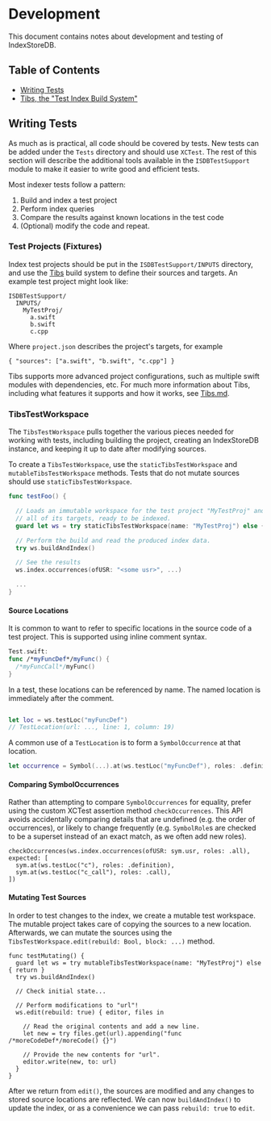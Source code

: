 # Development

This document contains notes about development and testing of IndexStoreDB.

## Table of Contents

* [Writing Tests](#writing-tests)
* [Tibs, the "Test Index Build System"](Tibs.md)

## Writing Tests

As much as is practical, all code should be covered by tests. New tests can be added under the `Tests` directory and should use `XCTest`. The rest of this section will describe the additional tools available in the `ISDBTestSupport` module to make it easier to write good and efficient tests.

Most indexer tests follow a pattern:

1. Build and index a test project
2. Perform index queries
3. Compare the results against known locations in the test code
4. (Optional) modify the code and repeat.

### Test Projects (Fixtures)

Index test projects should be put in the `ISDBTestSupport/INPUTS` directory, and use the [Tibs](Tibs.md) build system to define their sources and targets. An example test project might look like:

```
ISDBTestSupport/
  INPUTS/
    MyTestProj/
      a.swift
      b.swift
      c.cpp
```

Where `project.json` describes the project's targets, for example

```
{ "sources": ["a.swift", "b.swift", "c.cpp"] }
```

Tibs supports more advanced project configurations, such as multiple swift modules with dependencies, etc. For much more information about Tibs, including what features it supports and how it works, see [Tibs.md](Tibs.md).

### TibsTestWorkspace

The `TibsTestWorkspace` pulls together the various pieces needed for working with tests, including building the project, creating an IndexStoreDB instance, and keeping it up to date after modifying sources.

To create a `TibsTestWorkspace`, use the `staticTibsTestWorkspace` and `mutableTibsTestWorkspace` methods. Tests that do not mutate sources should use `staticTibsTestWorkspace`.

```swift
func testFoo() {

  // Loads an immutable workspace for the test project "MyTestProj" and resolves
  // all of its targets, ready to be indexed.
  guard let ws = try staticTibsTestWorkspace(name: "MyTestProj") else { return }

  // Perform the build and read the produced index data.
  try ws.buildAndIndex()

  // See the results
  ws.index.occurrences(ofUSR: "<some usr>", ...)

  ...
}
```

#### Source Locations

It is common to want to refer to specific locations in the source code of a test project. This is supported using inline comment syntax.

```swift
Test.swift:
func /*myFuncDef*/myFunc() {
  /*myFuncCall*/myFunc()
}
```

In a test, these locations can be referenced by name. The named location is immediately after the comment.

```swift

let loc = ws.testLoc("myFuncDef")
// TestLocation(url: ..., line: 1, column: 19)
```

A common use of a `TestLocation` is to form a `SymbolOccurrence` at that location.

```swift
let occurrence = Symbol(...).at(ws.testLoc("myFuncDef"), roles: .definition)
```

#### Comparing SymbolOccurrences

Rather than attempting to compare `SymbolOccurrences` for equality, prefer using the custom XCTest assertion method `checkOccurrences`. This API avoids accidentally comparing details that are undefined (e.g. the order of occurrences), or likely to change frequently (e.g. `SymbolRole`s are checked to be a superset instead of an exact match, as we often add new roles).

```
checkOccurrences(ws.index.occurrences(ofUSR: sym.usr, roles: .all), expected: [
  sym.at(ws.testLoc("c"), roles: .definition),
  sym.at(ws.testLoc("c_call"), roles: .call),
])
```

#### Mutating Test Sources

In order to test changes to the index, we create a mutable test workspace. The mutable project takes care of copying the sources to a new location. Afterwards, we can mutate the sources using the `TibsTestWorkspace.edit(rebuild: Bool, block: ...)` method.

```
func testMutating() {
  guard let ws = try mutableTibsTestWorkspace(name: "MyTestProj") else { return }
  try ws.buildAndIndex()

  // Check initial state...

  // Perform modifications to "url"!
  ws.edit(rebuild: true) { editor, files in

    // Read the original contents and add a new line.
    let new = try files.get(url).appending("func /*moreCodeDef*/moreCode() {}")

    // Provide the new contents for "url".
    editor.write(new, to: url)
  }
}
```

After we return from `edit()`, the sources are modified and any changes to stored source locations are reflected. We can now `buildAndIndex()` to update the index, or as a convenience we can pass `rebuild: true` to `edit`.
